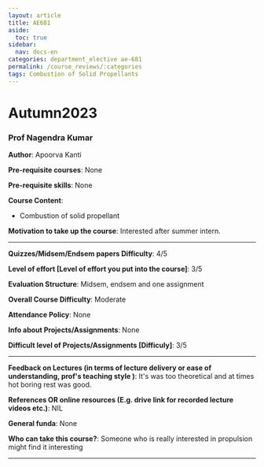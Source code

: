```yaml
---
layout: article
title: AE681
aside:
  toc: true
sidebar:
  nav: docs-en
categories: department_elective ae-681
permalink: /course_reviews/:categories
tags: Combustion of Solid Propellants
---
```


# Autumn2023
### Prof Nagendra Kumar

**Author**: Apoorva Kanti 

**Pre-requisite courses**: None

**Pre-requisite skills**: None

**Course Content**: 
* Combustion of solid propellant 


**Motivation to take up the course**: Interested after summer intern.

---
**Quizzes/Midsem/Endsem papers Difficulty**: 4/5

**Level of effort  [Level of effort you put into the course]**: 3/5

**Evaluation Structure**: Midsem, endsem and one assignment 

**Overall Course Difficulty**: Moderate

**Attendance Policy**: None 

**Info about Projects/Assignments**: None

**Difficult level of Projects/Assignments [Difficuly]**: 3/5

---

**Feedback on Lectures (in terms of lecture delivery or ease of understanding, prof's teaching style )**: It's was too theoretical and at times hot boring rest was good.

**References OR online resources (E.g.  drive link for recorded lecture videos etc.)**: NIL

**General funda**: None

**Who can take this course?**: Someone who is really interested in propulsion might find it interesting

---
